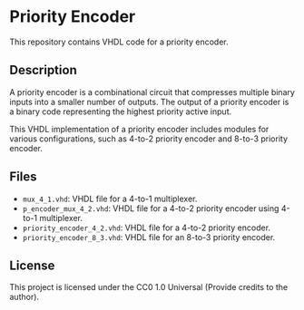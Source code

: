 # Priority Encoder

This repository contains VHDL code for a priority encoder.

## Description

A priority encoder is a combinational circuit that compresses multiple binary inputs into a smaller number of outputs. The output of a priority encoder is a binary code representing the highest priority active input.

This VHDL implementation of a priority encoder includes modules for various configurations, such as 4-to-2 priority encoder and 8-to-3 priority encoder.

## Files

- `mux_4_1.vhd`: VHDL file for a 4-to-1 multiplexer.
- `p_encoder_mux_4_2.vhd`: VHDL file for a 4-to-2 priority encoder using 4-to-1 multiplexer.
- `priority_encoder_4_2.vhd`: VHDL file for a 4-to-2 priority encoder.
- `priority_encoder_8_3.vhd`: VHDL file for an 8-to-3 priority encoder.

## License
This project is licensed under the CC0 1.0 Universal (Provide credits to the author).

